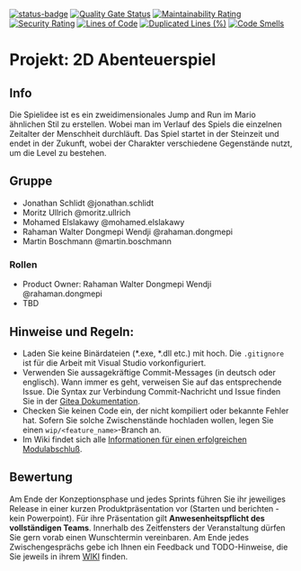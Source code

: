 [![status-badge](https://ci.aes.th-owl.de/api/badges/9/status.svg)](https://ci.aes.th-owl.de/repos/9)
[![Quality Gate Status](https://sonar.aes.th-owl.de/api/project_badges/measure?project=Sopra24%3AGruppe-2&metric=alert_status&token=sqb_cd4fd163e62ac73edcea9a2cd68c1d5071c8fcda)](https://sonar.aes.th-owl.de/dashboard?id=Sopra24%3AGruppe-2)
[![Maintainability Rating](https://sonar.aes.th-owl.de/api/project_badges/measure?project=Sopra24%3AGruppe-2&metric=sqale_rating&token=sqb_cd4fd163e62ac73edcea9a2cd68c1d5071c8fcda)](https://sonar.aes.th-owl.de/dashboard?id=Sopra24%3AGruppe-2)
[![Security Rating](https://sonar.aes.th-owl.de/api/project_badges/measure?project=Sopra24%3AGruppe-2&metric=security_rating&token=sqb_cd4fd163e62ac73edcea9a2cd68c1d5071c8fcda)](https://sonar.aes.th-owl.de/dashboard?id=Sopra24%3AGruppe-2)
[![Lines of Code](https://sonar.aes.th-owl.de/api/project_badges/measure?project=Sopra24%3AGruppe-2&metric=ncloc&token=sqb_cd4fd163e62ac73edcea9a2cd68c1d5071c8fcda)](https://sonar.aes.th-owl.de/dashboard?id=Sopra24%3AGruppe-2)
[![Duplicated Lines (%)](https://sonar.aes.th-owl.de/api/project_badges/measure?project=Sopra24%3AGruppe-2&metric=duplicated_lines_density&token=sqb_cd4fd163e62ac73edcea9a2cd68c1d5071c8fcda)](https://sonar.aes.th-owl.de/dashboard?id=Sopra24%3AGruppe-2)
[![Code Smells](https://sonar.aes.th-owl.de/api/project_badges/measure?project=Sopra24%3AGruppe-2&metric=code_smells&token=sqb_cd4fd163e62ac73edcea9a2cd68c1d5071c8fcda)](https://sonar.aes.th-owl.de/dashboard?id=Sopra24%3AGruppe-2)

# Projekt: 2D Abenteuerspiel


## Info
Die Spielidee ist es ein zweidimensionales Jump and Run im Mario ähnlichen Stil zu erstellen. Wobei man im Verlauf des Spiels die einzelnen Zeitalter der 
Menschheit durchläuft. Das Spiel startet in der Steinzeit und endet in der Zukunft, wobei der Charakter verschiedene Gegenstände nutzt, um die Level zu 
bestehen. 


## Gruppe

- Jonathan Schlidt @jonathan.schlidt
- Moritz Ullrich @moritz.ullrich
- Mohamed Elslakawy @mohamed.elslakawy
- Rahaman Walter Dongmepi Wendji @rahaman.dongmepi
- Martin Boschmann @martin.boschmann

### Rollen 

- Product Owner: Rahaman Walter Dongmepi Wendji @rahaman.dongmepi
- TBD


## Hinweise und Regeln:

* Laden Sie keine Binärdateien (*.exe, *.dll etc.) mit hoch. Die `.gitignore` ist für die Arbeit mit Visual Studio vorkonfiguriert.
* Verwenden Sie aussagekräftige Commit-Messages (in deutsch oder englisch). Wann immer es geht, verweisen Sie auf das entsprechende Issue. Die Syntax zur Verbindung Commit-Nachricht und Issue finden Sie in der [Gitea Dokumentation](https://docs.gitea.com/next/usage/automatically-linked-references).
* Checken Sie keinen Code ein, der nicht kompiliert oder bekannte Fehler hat. Sofern Sie solche Zwischenstände hochladen wollen, legen Sie einen `wip/<feature_name>`-Branch an.
* Im Wiki findet sich alle [Informationen für einen erfolgreichen Modulabschluß](../../../wiki/Modulvorgaben).

## Bewertung
Am Ende der Konzeptionsphase und jedes Sprints führen Sie ihr jeweiliges Release in einer kurzen Produktpräsentation vor (Starten und berichten - kein Powerpoint). Für ihre Präsentation gilt **Anwesenheitspflicht des vollständigen Teams**. 
Innerhalb des Zeitfensters der Veranstaltung dürfen Sie gern vorab einen Wunschtermin vereinbaren.
Am Ende jedes Zwischengesprächs gebe ich Ihnen ein Feedback und TODO-Hinweise, die Sie jeweils in ihrem [WIKI](../../../wiki) finden.
